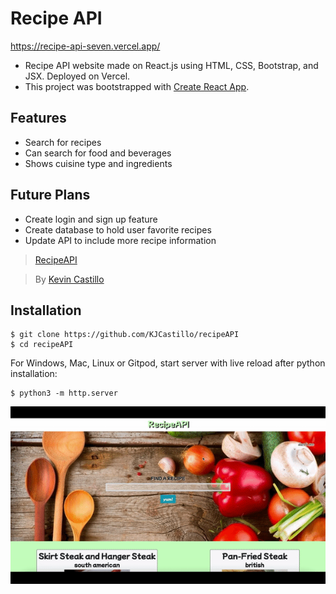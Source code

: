 # Recipe API
https://recipe-api-seven.vercel.app/
 - Recipe API website made on React.js using HTML, CSS, Bootstrap, and JSX. Deployed on Vercel.
 - This project was bootstrapped with [Create React App](https://github.com/facebookincubator/create-react-app).
 
 ## Features
- Search for recipes
- Can search for food and beverages
- Shows cuisine type and ingredients

## Future Plans
- Create login and sign up feature
- Create database to hold user favorite recipes
- Update API to include more recipe information
 
> [RecipeAPI](https://recipe-api-seven.vercel.app/)

> By [Kevin Castillo](https://www.linkedin.com/in/kevinjcastillo)

## Installation
```
$ git clone https://github.com/KJCastillo/recipeAPI
$ cd recipeAPI
```
For Windows, Mac, Linux or Gitpod, start server with live reload after python installation:
```
$ python3 -m http.server
```
![RecipeAPI Demo](demo/demo.gif)
